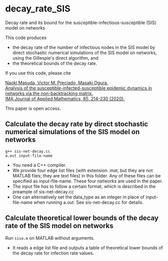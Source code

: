 # decay_rate_SIS
Decay rate and its bound for the susceptible-infectious-susceptible (SIS) model on networks

This code produces 
- the decay rate of the number of infectious nodes in the SIS model by direct stochastic numerical simulations of the SIS model on networks, using the Gillespie's direct algorithm, and
- the theoretical bounds of the decay rate.

If you use this code, please cite

[Naoki Masuda, Victor M. Preciado, Masaki Ogura.  
Analysis of the susceptible-infected-susceptible epidemic dynamics in networks via the non-backtracking matrix.  
IMA Journal of Applied Mathematics, 85, 214-230 (2020).](https://doi.org/10.1093/imamat/hxaa003)

This paper is open access.

## Calculate the decay rate by direct stochastic numerical simulations of the SIS model on networks

```
g++ sis-net-decay.cc  
a.out input-file-name
```

- You need a C++ compiler.
- We provide four edge list files (with extension .mat, but they are not MATLAB files; they are text files) in this folder. Any of these files can be specified as input-file-name. These four networks are used in the paper.
- The input file has to follow a certain format, which is described in the preample of sis-net-decay.cc
- One can alternatively set the data_type as an integer in place of input-file-name when running a.out. See sis-net-decay.cc for details.

## Calculate theoretical lower bounds of the decay rate of the SIS model on networks

Run `siso.m` on MATLAB without arguments.

- It reads a edge list file and outputs a table of theoretical lower bounds of the decay rate for infection rate values.

